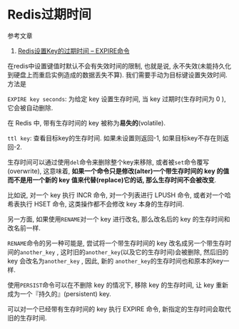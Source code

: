 # Redis过期时间

参考文章

1. [Redis设置Key的过期时间 – EXPIRE命令](http://www.redisfans.com/?p=68)

在redis中设置键值时默认不会有失效时间的限制, 也就是说, 永不失效(未能持久化到硬盘上而重启实例造成的数据丢失不算). 我们需要手动为目标键设置失效时间. 方法是

`EXPIRE key seconds`: 为给定 key 设置生存时间, 当 key 过期时(生存时间为 0 ), 它会被自动删除. 

在 Redis 中, 带有生存时间的 key 被称为**易失的**(volatile). 

`ttl key`: 查看目标key的生存时间. 如果未设置则返回-1, 如果目标key不存在则返回-2.

生存时间可以通过使用`del`命令来删除整个key来移除, 或者被`set`命令覆写(overwrite), 这意味着, **如果一个命令只是修改(alter)一个带生存时间的 key 的值而不是用一个新的 key 值来代替(replace)它的话, 那么生存时间不会被改变**. 

比如说, 对一个 key 执行 INCR 命令, 对一个列表进行 LPUSH 命令, 或者对一个哈希表执行 HSET 命令, 这类操作都不会修改 key 本身的生存时间. 

另一方面, 如果使用`RENAME`对一个 key 进行改名, 那么改名后的 key 的生存时间和改名前一样. 

`RENAME`命令的另一种可能是, 尝试将一个带生存时间的 key 改名成另一个带生存时间的`another_key` , 这时旧的`another_key`(以及它的生存时间)会被删除, 然后旧的 key 会改名为`another_key` , 因此, 新的 `another_key`的生存时间也和原本的key一样. 

使用`PERSIST`命令可以在不删除 key 的情况下, 移除 key 的生存时间, 让 key 重新成为一个『持久的』(persistent) key. 

可以对一个已经带有生存时间的 key 执行 EXPIRE 命令, 新指定的生存时间会取代旧的生存时间. 
